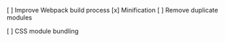 [ ] Improve Webpack build process
  [x] Minification
  [ ] Remove duplicate modules

[ ] CSS module bundling

